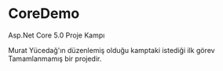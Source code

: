 # CoreDemo
Asp.Net Core 5.0 Proje Kampı 

Murat Yücedağ'ın düzenlemiş olduğu kamptaki istediği ilk görev
Tamamlanmamış bir projedir.

